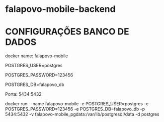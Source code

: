# falapovo-mobile-backend

# CONFIGURAÇÕES BANCO DE DADOS

docker name: falapovo-mobile

POSTGRES_USER=postgres  

POSTGRES_PASSWORD=123456 

POSTGRES_DB=falapovo_db 

Porta: 5434:5432

docker run --name falapovo-mobile
  -e POSTGRES_USER=postgres
  -e POSTGRES_PASSWORD=123456
  -e POSTGRES_DB=falapovo_db
  -p 5434:5432
  -v falapovo-mobile_pgdata:/var/lib/postgresql/data
  -d postgres